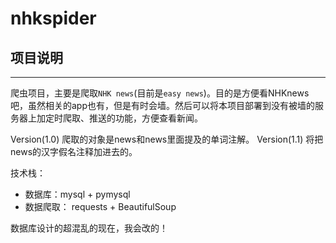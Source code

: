 # nhkspider

## 项目说明
***
爬虫项目，主要是爬取`NHK news`(目前是`easy news`)。目的是方便看NHKnews吧，虽然相关的app也有，但是有时会墙。然后可以将本项目部署到没有被墙的服务器上加定时爬取、推送的功能，方便查看新闻。

Version(1.0) 爬取的对象是news和news里面提及的单词注解。
Version(1.1) 将把news的汉字假名注释加进去的。

技术栈：
+ 数据库：mysql + pymysql
+ 数据爬取： requests + BeautifulSoup

数据库设计的超混乱的现在，我会改的！
